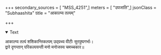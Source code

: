 +++
secondary_sources = [ "MSS_4251",]
meters = [ "उपजाति",]
jsonClass = "Subhaashita"
title = "आकाल्प्य तल्पम्"

+++

<details open><summary>Text</summary>

आकाल्प्य तल्पं शशिकान्तिकल्पम् उद्ग्रथ्य वीटीः सुरपुष्पगर्भाः।  
द्वारे दृगन्तान् परिकल्पयन्ती मनो मनोजस्य चमच्चकार॥
</details>
